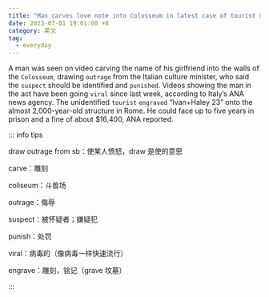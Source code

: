 ```yaml
---
title: "Man carves love note into Colosseum in latest case of tourist misbehavior"
date: 2023-07-01 19:01:00 +8
category: 英文
tag:
  - everyday
---
```


A man was seen on video carving the name of his girlfriend into the walls of the `Colosseum`, drawing `outrage` from the Italian culture minister, who said the `suspect` should be identified and `punished`. Videos showing the man in the act have been going `viral` since last week, according to Italy’s ANA news agency. The unidentified `tourist` `engraved` “Ivan+Haley 23” onto the almost 2,000-year-old structure in Rome. He could face up to five years in prison and a fine of about $16,400, ANA reported.

::: info tips

draw outrage from sb：使某人愤怒，draw 是使的意思

carve：雕刻

coliseum：斗兽场

outrage：侮辱

suspect：被怀疑者；嫌疑犯

punish：处罚

viral：病毒的（像病毒一样快速流行）

engrave：雕刻，铭记（grave 坟墓）

:::
